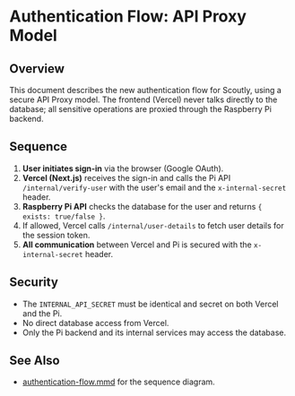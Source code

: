 # Authentication Flow: API Proxy Model

## Overview

This document describes the new authentication flow for Scoutly, using a secure API Proxy model. The frontend (Vercel) never talks directly to the database; all sensitive operations are proxied through the Raspberry Pi backend.

## Sequence

1. **User initiates sign-in** via the browser (Google OAuth).
2. **Vercel (Next.js)** receives the sign-in and calls the Pi API `/internal/verify-user` with the user's email and the `x-internal-secret` header.
3. **Raspberry Pi API** checks the database for the user and returns `{ exists: true/false }`.
4. If allowed, Vercel calls `/internal/user-details` to fetch user details for the session token.
5. **All communication** between Vercel and Pi is secured with the `x-internal-secret` header.

## Security

- The `INTERNAL_API_SECRET` must be identical and secret on both Vercel and the Pi.
- No direct database access from Vercel.
- Only the Pi backend and its internal services may access the database.

## See Also

- [authentication-flow.mmd](./authentication-flow.mmd) for the sequence diagram.
